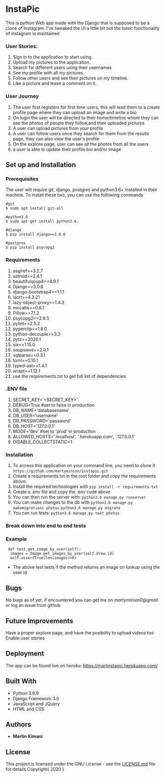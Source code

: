 # InstaPic

This is python Web app made with the Django that is supposed to be a clone of Instagram. I've tweaked the UI a little bit but the basic functionality of instagram is maintained

### User Stories:
1. Sign in to the application to start using.
1. Upload my pictures to the application.
1. Search for different users using their usernames
1. See my profile with all my pictures.
1. Follow other users and see their pictures on my timeline.
1. Like a picture and leave a comment on it.

### User Journey
1. The user first registers for first time users, this will lead them to a create profile page where they can upload an image and write a bio
1. On login the user will be directed to their home/timeline where they can see the photos of people they follow,and their uploaded pictures
1. A user can upload pictures from your profile
1. A user can follow users once they search for them from the results page, they can also view the user's profile
1. On the explore page, user can see all the photos from all the users
1. a user is able to update their profile bio and/or image


## Set up and Installation
### Prerequisites
The user will require git, django, postgres and python3.6+ installed in their machine.
To install these two, you can use the following commands
```
#git
$ sudo apt install git-all

#python3.6
$ sudo apt-get install python3.6.

#django
$ pip install django==3.0.6

#postgres
$ pip install psycopg2 
```
### Requirements
1. asgiref==3.2.7
1. astroid==2.4.1
1. beautifulsoup4==4.9.1
1. Django==3.0.6
1. django-bootstrap4==1.1.1
1. isort==4.3.21
1. lazy-object-proxy==1.4.3
1. mccabe==0.6.1
1. Pillow==7.1.2
1. psycopg2==2.8.5
1. pylint==2.5.2
1. pyperclip==1.8.0
1. python-decouple==3.3
1. pytz==2020.1
1. six==1.15.0
1. soupsieve==2.0.1
1. sqlparse==0.3.1
1. toml==0.10.1
1. typed-ast==1.4.1
1. wrapt==1.12.1
 1. use the requirements.txt to get full list of dependencies
### .ENV file
1. SECRET_KEY='<SECRET_KEY>'
1. DEBUG=True #set to false in production
1. DB_NAME='databasename'
1. DB_USER='username'
1. DB_PASSWORD='password'
1. DB_HOST='127.0.0.1'
1. MODE='dev' #set to 'prod' in production
1. ALLOWED_HOSTS='.localhost', '.herokuapp.com', '.127.0.0.1'
1. DISABLE_COLLECTSTATIC=1

### Installation
1. To access this application on your command line, you need to clone it 
`https://github.com/martyminion/Instapic.git`
1. Create a requirements.txt in the root folder and copy the requirements above.
1. Install the required technologies with
`pip install -r requirements.txt`
1. Create a .env file and copy the .env code above
1. You can then run the server with:
`python3.6 manage.py runserver`
1. You can make changes to the db with
`python3.6 manage.py makemigrations photos`
`python3.6 manage.py migrate`
4. You can run tests:
`python3.6 manage.py test photos`


### Break down into end to end tests
### Example
  ```
   def test_get_image_by_user(self):
    images = Image.get_images_by_user(self.drew.id)
    self.assertTrue(len(images)>0)
  ```
* The above test tests if the method returns an image on lookup using the user id 

## Bugs
  No  bugs as of yet, if encountered you can get me on *martyminion0@gmail* or log an issue from github

## Future Improvements
  Have a proper explore page, and have the posibility to upload videos too
  Enable user stories

## Deployment

The app can be found live on heroku: https://martinstapic.herokuapp.com/

## Built With

* Python 3.6.9 
* Django Framework 3.0
* JavaScript and JQuery
* HTML and CSS

## Authors

* **Martin Kimani** 

## License

This project is licensed under the GNU License - see the [LICENSE.md](LICENSE.md) file for details
Copyright{ 2020 }

